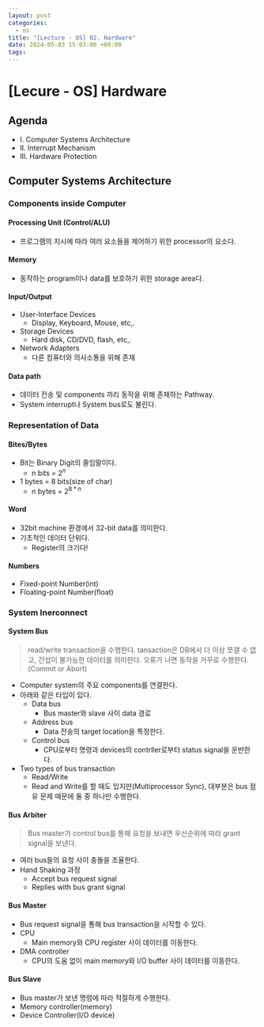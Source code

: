 ```yaml
---
layout: post
categories:
  - os
title: "[Lecture - OS] 02. Hardware"
date: 2024-05-03 15:03:00 +09:00
tags:
---
```

# \[Lecure - OS] Hardware

## Agenda

- I. Computer Systems Architecture
- II. Interrupt Mechanism
- III. Hardware Protection

## Computer Systems Architecture

### Components inside Computer
#### Processing Unit (Control/ALU)
- 프로그램의 지시에 따라 여러 요소들을 제어하기 위한 processor의 요소다.

#### Memory
- 동작하는 program이나 data를 보호하기 위한 storage area다.

#### Input/Output
- User-Interface Devices
	- Display, Keyboard, Mouse, etc,.
- Storage Devices
	- Hard disk, CD/DVD, flash, etc,.
- Network Adapters
	- 다른 컴퓨터와 의사소통을 위해 존재

#### Data path
- 데이터 전송 및 components 끼리 동작을 위해 존재하는 Pathway.
- System interrupt나 System bus로도 불린다.

### Representation of Data
#### Bites/Bytes
- Bit는 Binary Digit의 줄임말이다.
	- n bits = $2^n$
- 1 bytes = 8 bits(size of char)
	- n bytes = $2^{8 * n}$

#### Word
- 32bit machine 환경에서 32-bit data를 의미한다.
- 기초적인 데이터 단위다.
	- Register의 크기다!

#### Numbers
- Fixed-point Number(int)
- Floating-point Number(float)
### System Inerconnect
#### System Bus
>read/write transaction을 수행한다.
>tansaction은 DB에서 더 이상 쪼갤 수 없고, 간섭이 불가능한 데이터를 의미한다.
>오류가 나면 동작을 거꾸로 수행한다.(Commit or Abort)
- Computer system의 주요 components를 연결한다.
- 아래와 같은 타입이 있다.
	- Data bus
		- Bus master와 slave 사이 data 경로
	- Address bus
		- Data 전송의 target location을 특정한다.
	- Control bus
		- CPU로부터 명령과 devices의 contrller로부터 status signal을 운반한다.
- Two types of bus transaction
	- Read/Write
	- Read and Write를 할 때도 있지만(Multiprocessor Sync), 대부분은 bus 점유 문제 때문에 둘 중 하나만 수행한다.


#### Bus Arbiter
>Bus master가 control bus를 통해 요청을 보내면 우선순위에 따라 grant signal을 보낸다.
- 여러 bus들의 요청 사이 충돌을 조율한다.
- Hand Shaking 과정
	- Accept bus request signal
	- Replies with bus grant signal

#### Bus Master
- Bus request signal을 통해 bus transaction을 시작할 수 있다.
- CPU
	- Main memory와 CPU register 사이 데이터를 이동한다.
- DMA controller
	- CPU의 도움 없이 main memory와 I/O buffer 사이 데이터를 이동한다.

#### Bus Slave
- Bus master가 보낸 명령에 따라 적절하게 수행한다.
- Memory controller(memory)
- Device Controller(I/O device)
